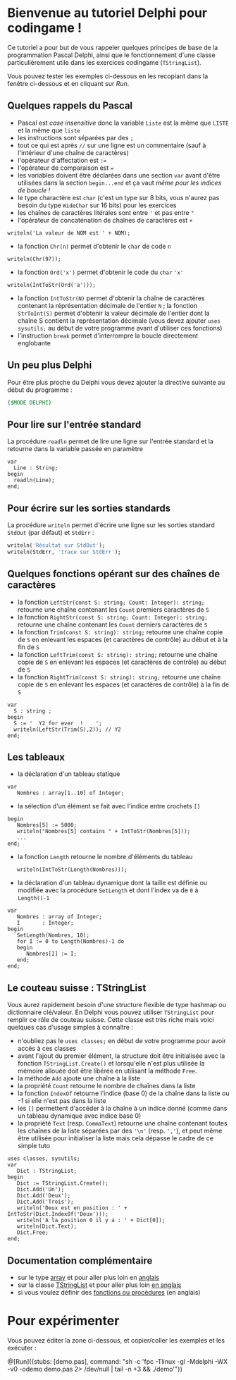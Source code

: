# Bienvenue au tutoriel Delphi pour codingame !
Ce tutoriel a pour but de vous rappeler quelques principes de base de la programmation Pascal Delphi, ainsi que le fonctionnement d'une classe particulièrement utile dans les exercices codingame (`TStringList`).

Vous pouvez tester les exemples ci-dessous en les recopiant dans la fenêtre ci-dessous et en cliquant sur *Run*.

## Quelques rappels du Pascal
- Pascal est _case insensitive_ donc la variable `Liste` est la même que `LISTE` et la même que `liste`
- les instructions sont séparées par des `;`
- tout ce qui est après `//` sur une ligne est un commentaire (sauf à l'intérieur d'une chaîne de caractères)
- l'opérateur d'affectation est `:=`
- l'opérateur de comparaison est `=`
- les variables doivent être déclarées dans une section `var` avant d'être utilisées dans la section `begin...end` et ça vaut _même pour les indices de boucle !_
- le type charactère est `char` (c'est un type sur 8 bits, vous n'aurez pas besoin du type `WideChar` sur 16 bits) pour les exercices
- les chaînes de caractères litérales sont entre `'` et pas entre `"` 
- l'opérateur de concaténation de chaînes de caractères est `+`
```
writeln('La valeur de NOM est ' + NOM);
```
- la fonction `Chr(n)` permet d'obtenir le `char` de code `n`
```
writeln(Chr(97));
```
- la fonction `Ord('x')` permet d'obtenir le code du `char` `'x'`
```
writeln(IntToStr(Ord('a')));
```
- la fonction `IntToStr(N)` permet d'obtenir la chaîne de caractères contenant la réprésentation décimale de l'entier `N` ; la fonction `StrToInt(S)` permet d'obtenir la valeur décimale de l'entier dont la chaîne S contient la représentation décimale (vous devez ajouter `uses sysutils;` au début de votre programme avant d'utiliser ces fonctions)
- l'instruction `break` permet d'interrompre la boucle directement englobante


## Un peu plus Delphi
Pour être plus proche du Delphi vous devez ajouter la directive suivante au début du programme :
```pascal
{$MODE DELPHI} 
```

## Pour lire sur l'entrée standard
La procédure `readln` permet de lire une ligne sur l'entrée standard et la retourne dans la variable passée en paramètre
```
var
  Line : String;
begin
  readln(Line);
end;
```

## Pour écrire sur les sorties standards
La procédure `writeln` permet d'écrire une ligne sur les sorties standard `StdOut` (par défaut) et `StdErr` :
```pascal
writeln('Résultat sur StdOut');
writeln(StdErr, 'trace sur StdErr');
```

## Quelques fonctions opérant sur des chaînes de caractères
- la fonction `LeftStr(const S: string; Count: Integer): string;` retourne une chaîne contenant les `Count` premiers caractères de `S`
- la fonction `RightStr(const S: string; Count: Integer): string;` retourne une chaîne contenant les `Count` derniers caractères de `S`
- la fonction `Trim(const S: string): string;` retourne une chaîne copie de `S` en enlevant les espaces (et caractères de contrôle) au début et à la fin de `S`
- la fonction `LeftTrim(const S: string): string;` retourne une chaîne copie de `S` en enlevant les espaces (et caractères de contrôle) au début de `S`
- la fonction `RightTrim(const S: string): string;` retourne une chaîne copie de `S` en enlevant les espaces (et caractères de contrôle) à la fin de `S`

```
var
  S : string ;
begin
  S := '  Y2 for ever  !    ';
  writeln(LeftStr(Trim(S),2)); // Y2
end;
```

## Les tableaux
- la déclaration d'un tableau statique
```
var
   Nombres : array[1..10] of Integer;
```
- la sélection d'un élément se fait avec l'indice entre crochets `[]`
```
begin
   Nombres[5] := 5000;
   writeln("Nombres[5] contains " + IntToStr(Nombres[5]));
   ...
end;
```
- la fonction `Length` retourne le nombre d'éléments du tableau
```
   writeln(IntToStr(Length(Nombres)));
```
- la déclaration d'un tableau dynamique dont la taille est définie ou modifiée avec la procédure `SetLength` et dont l'index va de `0` à `Length()-1`
```
var
   Nombres : array of Integer;
   I       : Integer;
begin
   SetLength(Nombres, 10);
   for I := 0 to Length(Nombres)-1 do
   begin
      Nombres[I] := I;
   end;
end;
```

## Le couteau suisse : TStringList
Vous aurez rapidement besoin d'une structure flexible de type hashmap ou dictionnaire clé/valeur. En Delphi vous pouvez utiliser `TStringList` pour remplir ce rôle de couteau suisse. Cette classe est très riche mais voici quelques cas d'usage simples à connaître :

- n'oubliez pas le `uses classes;` en début de votre programme pour avoir accès à ces classes
- avant l'ajout du premier élément, la structure doit être initialisée avec la fonction `TStringList.Create()` et lorsqu'elle n'est plus utilisée la mémoire allouée doit être libérée en utilisant la méthode `Free`.
- la méthode `Add` ajoute une chaîne à la liste
- la propriété `Count` retourne le nombre de chaînes dans la liste
- la fonction `IndexOf` retourne l'indice (base 0) de la chaîne dans la liste ou _-1_ si elle n'est pas dans la liste
- les `[]` permettent d'accéder à la chaîne à un indice donné (comme dans un tableau dynamique avec indice base 0)
- la propriété `Text` (resp. `CommaText`) retourne une chaîne contenant toutes les chaînes de la liste séparées par des `'\n'` (resp. `','`), et peut même être utilisée pour initialiser la liste mais cela dépasse le cadre de ce simple tuto
```
uses classes, sysutils;
var
   Dict : TStringList;
begin
   Dict := TStringList.Create();
   Dict.Add('Un');
   Dict.Add('Deux');
   Dict.Add('Trois');
   writeln('Deux est en position : ' + IntToStr(Dict.IndexOf('Deux')));
   writeln('A la position 0 il y a : ' + Dict[0]);
   writeln(Dict.Text);
   Dict.Free;
end;
```


## Documentation complémentaire

- sur le type [array](http://wiki.freepascal.org/Array/fr) et pour aller plus loin en [anglais](http://www.delphibasics.co.uk/RTL.asp?Name=Array)
- sur la classe [TStringList](http://wiki.freepascal.org/TStringList-TStrings_Tutorial/fr) et pour aller plus loin [en anglais](http://www.delphibasics.co.uk/RTL.asp?Name=tstringlist)
- si vous voulez définir des [fonctions ou procédures](http://www.delphibasics.co.uk/Article.asp?Name=Routines) (en anglais)

# Pour expérimenter

Vous pouvez éditer la zone ci-dessous, et copier/coller les exemples et les exécuter :

@[Run]({stubs: [demo.pas], command: "sh -c 'fpc -Tlinux -gl -Mdelphi -WX -v0 -odemo demo.pas 2> /dev/null | tail -n +3 && ./demo'"})
